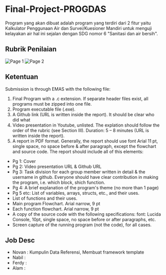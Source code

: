# Final-Project-PROGDAS
Program yang akan dibuat adalah program yang terdiri dari 2 fitur yaitu Kalkulator Penggunaan Air dan Survei/Kuesioner Mandiri untuk menguji kelayakan air hal ini sejalan
dengan SDG nomor 6 "Sanitasi dan air bersih".
## Rubrik Penilaian
![Page 1](https://github.com/user-attachments/assets/7b519984-ff03-4bb7-b787-620388d206c6)
![Page 2](https://github.com/user-attachments/assets/4d19a2ce-37da-424b-84b0-35daa9526348)

## Ketentuan
Submission is through EMAS with the following file:
1. Final Program with a .c extension. If separate header files exist, all programs must be
zipped into one file.
2. Program executable file (.exe).
3. A Github link (URL is written inside the report). It should be clear who did what
4. Video presentation in Youtube, unlisted. The explation should follow the order of the rubric
(see Section III). Duration: 5 – 8 minutes (URL is written inside the report).
5. A report in PDF format. Generally, the report should use font Arial 11 pt, single space, no
space before & after paragraph, except the flowchart and source code. The report should
include all of this elements:
- Pg 1: Cover
- Pg 2: Video presentation URL & Github URL
- Pg 3: Task division for each group member written in detail & the username in github.
Everyone should have clear contribution in making the program, i.e. which block, shich
function.
- Pg 4: A brief explanation of the program's theme (no more than 1 page)
- Pg 5 etc: List of variables, arrays, structs, etc., and their uses.
- List of functions and their uses.
- Main program Flowchart. Arial narrow, 9 pt
- Each function flowchart. Arial narrow, 9 pt
- A copy of the source code with the following specifications: font: Lucida Console, 10pt,
single space, no space before or after paragraphs, etc.
- Screen capture of the running program (not the code), for all cases.

## Job Desc
- Novan : Kumpulin Data Referensi, Membuat framework template
- Nabil : 
- Ferdy : 
- Alam  : 

